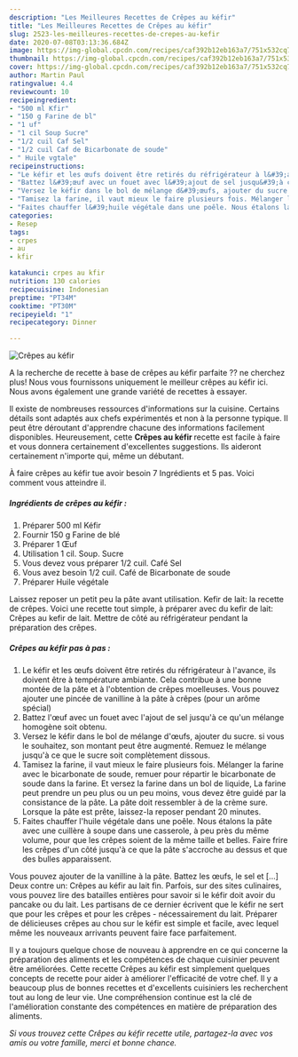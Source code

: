 ```yaml
---
description: "Les Meilleures Recettes de Crêpes au kéfir"
title: "Les Meilleures Recettes de Crêpes au kéfir"
slug: 2523-les-meilleures-recettes-de-crepes-au-kefir
date: 2020-07-08T03:13:36.684Z
image: https://img-global.cpcdn.com/recipes/caf392b12eb163a7/751x532cq70/crepes-au-kefir-photo-principale-de-la-recette.jpg
thumbnail: https://img-global.cpcdn.com/recipes/caf392b12eb163a7/751x532cq70/crepes-au-kefir-photo-principale-de-la-recette.jpg
cover: https://img-global.cpcdn.com/recipes/caf392b12eb163a7/751x532cq70/crepes-au-kefir-photo-principale-de-la-recette.jpg
author: Martin Paul
ratingvalue: 4.4
reviewcount: 10
recipeingredient:
- "500 ml Kfir"
- "150 g Farine de bl"
- "1 uf"
- "1 cil Soup Sucre"
- "1/2 cuil Caf Sel"
- "1/2 cuil Caf de Bicarbonate de soude"
- " Huile vgtale"
recipeinstructions:
- "Le kéfir et les œufs doivent être retirés du réfrigérateur à l&#39;avance, ils doivent être à température ambiante. Cela contribue à une bonne montée de la pâte et à l&#39;obtention de crêpes moelleuses. Vous pouvez ajouter une pincée de vanilline à la pâte à crêpes (pour un arôme spécial)"
- "Battez l&#39;œuf avec un fouet avec l&#39;ajout de sel jusqu&#39;à ce qu&#39;un mélange homogène soit obtenu."
- "Versez le kéfir dans le bol de mélange d&#39;œufs, ajouter du sucre. si vous le souhaitez, son montant peut être augmenté. Remuez le mélange jusqu&#39;à ce que le sucre soit complètement dissous."
- "Tamisez la farine, il vaut mieux le faire plusieurs fois. Mélanger la farine avec le bicarbonate de soude, remuer pour répartir le bicarbonate de soude dans la farine. Et versez la farine dans un bol de liquide, La farine peut prendre un peu plus ou un peu moins, vous devez être guidé par la consistance de la pâte. La pâte doit ressembler à de la crème sure. Lorsque la pâte est prête, laissez-la reposer pendant 20 minutes."
- "Faites chauffer l&#39;huile végétale dans une poêle. Nous étalons la pâte avec une cuillère à soupe dans une casserole, à peu près du même volume, pour que les crêpes soient de la même taille et belles. Faire frire les crêpes d&#39;un côté jusqu&#39;à ce que la pâte s&#39;accroche au dessus et que des bulles apparaissent."
categories:
- Resep
tags:
- crpes
- au
- kfir

katakunci: crpes au kfir 
nutrition: 130 calories
recipecuisine: Indonesian
preptime: "PT34M"
cooktime: "PT30M"
recipeyield: "1"
recipecategory: Dinner

---
```



![Crêpes au kéfir](https://img-global.cpcdn.com/recipes/caf392b12eb163a7/751x532cq70/crepes-au-kefir-photo-principale-de-la-recette.jpg)

A la recherche de recette à base de crêpes au kéfir parfaite ?? ne cherchez plus! Nous vous fournissons uniquement le meilleur crêpes au kéfir ici. Nous avons également une grande variété de recettes à essayer.

Il existe de nombreuses ressources d'informations sur la cuisine. Certains détails sont adaptés aux chefs expérimentés et non à la personne typique. Il peut être déroutant d'apprendre chacune des informations facilement disponibles. Heureusement, cette <strong> Crêpes au kéfir </strong> recette est facile à faire et vous donnera certainement d'excellentes suggestions. Ils aideront certainement n'importe qui, même un débutant.

<!--inarticleads1-->

À faire crêpes au kéfir tue avoir besoin 7 Ingrédients et 5 pas. Voici comment vous atteindre il.

##### Ingrédients de crêpes au kéfir :

1. Préparer 500 ml Kéfir
1. Fournir 150 g Farine de blé
1. Préparer 1 Œuf
1. Utilisation 1 cil. Soup. Sucre
1. Vous devez vous préparer 1/2 cuil. Café Sel
1. Vous avez besoin 1/2 cuil. Café de Bicarbonate de soude
1. Préparer  Huile végétale


Laissez reposer un petit peu la pâte avant utilisation. Kefir de lait: la recette de crêpes. Voici une recette tout simple, à préparer avec du kefir de lait: Crêpes au kefir de lait. Mettre de côté au réfrigérateur pendant la préparation des crêpes. 

<!--inarticleads2-->

##### Crêpes au kéfir pas à pas :

1. Le kéfir et les œufs doivent être retirés du réfrigérateur à l&#39;avance, ils doivent être à température ambiante. Cela contribue à une bonne montée de la pâte et à l&#39;obtention de crêpes moelleuses. Vous pouvez ajouter une pincée de vanilline à la pâte à crêpes (pour un arôme spécial)
1. Battez l&#39;œuf avec un fouet avec l&#39;ajout de sel jusqu&#39;à ce qu&#39;un mélange homogène soit obtenu.
1. Versez le kéfir dans le bol de mélange d&#39;œufs, ajouter du sucre. si vous le souhaitez, son montant peut être augmenté. Remuez le mélange jusqu&#39;à ce que le sucre soit complètement dissous.
1. Tamisez la farine, il vaut mieux le faire plusieurs fois. Mélanger la farine avec le bicarbonate de soude, remuer pour répartir le bicarbonate de soude dans la farine. Et versez la farine dans un bol de liquide, La farine peut prendre un peu plus ou un peu moins, vous devez être guidé par la consistance de la pâte. La pâte doit ressembler à de la crème sure. Lorsque la pâte est prête, laissez-la reposer pendant 20 minutes.
1. Faites chauffer l&#39;huile végétale dans une poêle. Nous étalons la pâte avec une cuillère à soupe dans une casserole, à peu près du même volume, pour que les crêpes soient de la même taille et belles. Faire frire les crêpes d&#39;un côté jusqu&#39;à ce que la pâte s&#39;accroche au dessus et que des bulles apparaissent.


Vous pouvez ajouter de la vanilline à la pâte. Battez les œufs, le sel et […] Deux contre un: Crêpes au kéfir au lait fin. Parfois, sur des sites culinaires, vous pouvez lire des batailles entières pour savoir si le kéfir doit avoir du pancake ou du lait. Les partisans de ce dernier écrivent que le kéfir ne sert que pour les crêpes et pour les crêpes - nécessairement du lait. Préparer de délicieuses crêpes au chou sur le kéfir est simple et facile, avec lequel même les nouveaux arrivants peuvent faire face parfaitement. 

<!--inarticleads1-->

<p>
Il y a toujours quelque chose de nouveau à apprendre en ce qui concerne la préparation des aliments et les compétences de chaque cuisinier peuvent être améliorées. Cette recette Crêpes au kéfir est simplement quelques concepts de recette pour aider à améliorer l'efficacité de votre chef. Il y a beaucoup plus de bonnes recettes et d'excellents cuisiniers les recherchent tout au long de leur vie. Une compréhension continue est la clé de l'amélioration constante des compétences en matière de préparation des aliments.
</p>

<p>
<i>Si vous trouvez cette Crêpes au kéfir recette utile, partagez-la avec vos amis ou votre famille, merci et bonne chance.</i>
</p>
